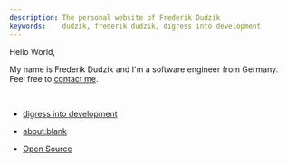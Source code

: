 ```yaml
---
description: The personal website of Frederik Dudzik
keywords:    dudzik, frederik dudzik, digress into development
---
```

Hello World,

My name is Frederik Dudzik and I'm a software engineer from Germany.  
Feel free to [contact me](/contact).

<br/>

<!-- Blog -->
* [digress into development](/digress-into-development)
<!-- Closed Source -->
<!-- * [dask](https://itunes.apple.com/app/id1239207207) -->
* [about:blank](/about:blank)
<!-- Random -->
* [Open Source](https://github.com/doodzik)
<!-- * [321157](https://www.youtube.com/channel/UCxn7NPh14hNmQC8YqMr2Urg) -->
